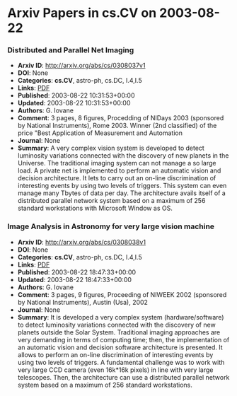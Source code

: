 # Arxiv Papers in cs.CV on 2003-08-22
### Distributed and Parallel Net Imaging
- **Arxiv ID**: http://arxiv.org/abs/cs/0308037v1
- **DOI**: None
- **Categories**: **cs.CV**, astro-ph, cs.DC, I.4,I.5
- **Links**: [PDF](http://arxiv.org/pdf/cs/0308037v1)
- **Published**: 2003-08-22 10:31:53+00:00
- **Updated**: 2003-08-22 10:31:53+00:00
- **Authors**: G. Iovane
- **Comment**: 3 pages, 8 figures, Procedding of NIDays 2003 (sponsored by National
  Instruments), Rome 2003. Winner (2nd classified) of the price "Best
  Application of Measurement and Automation
- **Journal**: None
- **Summary**: A very complex vision system is developed to detect luminosity variations connected with the discovery of new planets in the Universe. The traditional imaging system can not manage a so large load. A private net is implemented to perform an automatic vision and decision architecture. It lets to carry out an on-line discrimination of interesting events by using two levels of triggers. This system can even manage many Tbytes of data per day. The architecture avails itself of a distributed parallel network system based on a maximum of 256 standard workstations with Microsoft Window as OS.



### Image Analysis in Astronomy for very large vision machine
- **Arxiv ID**: http://arxiv.org/abs/cs/0308038v1
- **DOI**: None
- **Categories**: **cs.CV**, astro-ph, cs.DC, I.4,I.5
- **Links**: [PDF](http://arxiv.org/pdf/cs/0308038v1)
- **Published**: 2003-08-22 18:47:33+00:00
- **Updated**: 2003-08-22 18:47:33+00:00
- **Authors**: G. Iovane
- **Comment**: 3 pages, 9 figures, Proceeding of NIWEEK 2002 (sponsored by National
  Instruments), Austin (Usa), 2002
- **Journal**: None
- **Summary**: It is developed a very complex system (hardware/software) to detect luminosity variations connected with the discovery of new planets outside the Solar System. Traditional imaging approaches are very demanding in terms of computing time; then, the implementation of an automatic vision and decision software architecture is presented. It allows to perform an on-line discrimination of interesting events by using two levels of triggers. A fundamental challenge was to work with very large CCD camera (even 16k*16k pixels) in line with very large telescopes. Then, the architecture can use a distributed parallel network system based on a maximum of 256 standard workstations.



